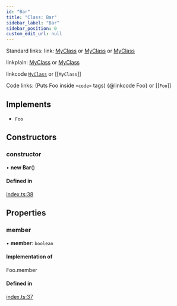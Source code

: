 ```yaml
---
id: "Bar"
title: "Class: Bar"
sidebar_label: "Bar"
sidebar_position: 0
custom_edit_url: null
---
```


Standard links:
link: [MyClass](MyClass) or [MyClass](MyClass) or [MyClass](MyClass)

linkplain: [MyClass](MyClass) or [MyClass](MyClass)

linkcode [`MyClass`](MyClass) or [[`MyClass`]]

Code links: (Puts Foo inside `<code>` tags)
{@linkcode Foo} or [[`Foo`]]

## Implements

- `Foo`

## Constructors

### constructor

• **new Bar**()

#### Defined in

[index.ts:38](https://github.com/dxos/web/blob/cac8ff6/packages/site/src/api/index.ts#L38)

## Properties

### member

• **member**: `boolean`

#### Implementation of

Foo.member

#### Defined in

[index.ts:37](https://github.com/dxos/web/blob/cac8ff6/packages/site/src/api/index.ts#L37)
